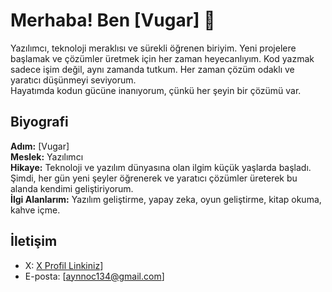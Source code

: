# Merhaba! Ben [Vugar] 👋

Yazılımcı, teknoloji meraklısı ve sürekli öğrenen biriyim. Yeni projelere başlamak ve çözümler üretmek için her zaman heyecanlıyım. Kod yazmak sadece işim değil, aynı zamanda tutkum. Her zaman çözüm odaklı ve yaratıcı düşünmeyi seviyorum.  
Hayatımda kodun gücüne inanıyorum, çünkü her şeyin bir çözümü var.

## Biyografi
**Adım:** [Vugar]  
**Meslek:** Yazılımcı  
**Hikaye:** Teknoloji ve yazılım dünyasına olan ilgim küçük yaşlarda başladı. Şimdi, her gün yeni şeyler öğrenerek ve yaratıcı çözümler üreterek bu alanda kendimi geliştiriyorum.  
**İlgi Alanlarım:** Yazılım geliştirme, yapay zeka, oyun geliştirme, kitap okuma, kahve içme.

## İletişim
- X: [X Profil Linkiniz](https://x.com/vugarrsll)]
- E-posta: [aynnoc134@gmail.com]
